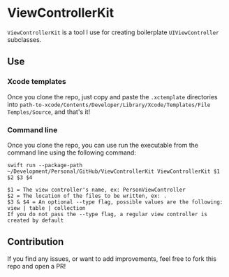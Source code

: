 # ViewControllerKit
`ViewControllerKit` is a tool I use for creating boilerplate `UIViewController` subclasses.

## Use

### Xcode templates
Once you clone the repo, just copy and paste the `.xctemplate` directories into `path-to-xcode/Contents/Developer/Library/Xcode/Templates/File Temples/Source`, and that's it!

### Command line
Once you clone the repo, you can use run the executable from the command line using the following command:
```
swift run --package-path ~/Development/Personal/GitHub/ViewControllerKit ViewControllerKit $1 $2 $3 $4

$1 = The view controller's name, ex: PersonViewController
$2 = The location of the files to be written, ex: .
$3 & $4 = An optional --type flag, possible values are the following: view | table | collection
If you do not pass the --type flag, a regular view controller is created by default
```

## Contribution
If you find any issues, or want to add improvements, feel free to fork this repo and open a PR!
